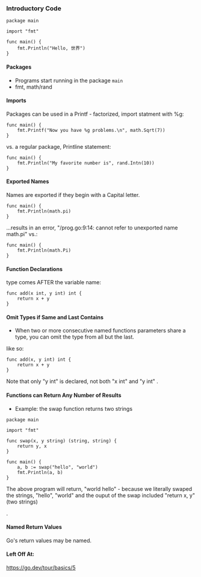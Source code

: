 
### Introductory Code

```
package main

import "fmt"

func main() {
	fmt.Println("Hello, 世界")
}
```
#### Packages

* Programs start running in the package ```main```
* fmt, math/rand

####  Imports

Packages can be used in a Printf - factorized, import statment with %g:

```
func main() {
	fmt.Printf("Now you have %g problems.\n", math.Sqrt(7))
}
```
vs. a regular package, Printline statement:

```
func main() {
	fmt.Println("My favorite number is", rand.Intn(10))
}
```

#### Exported Names

Names are exported if they begin with a Capital letter.

```
func main() {
	fmt.Println(math.pi)
}
```
...results in an error, "/prog.go:9:14: cannot refer to unexported name math.pi" vs.:

```
func main() {
	fmt.Println(math.Pi)
}
```

#### Function Declarations

type comes AFTER the variable name:

```
func add(x int, y int) int {
	return x + y
}
```

#### Omit Types if Same and Last Contains

* When two or more consecutive named functions parameters share a type, you can omit the type from all but the last.

like so:

```
func add(x, y int) int {
	return x + y
}
```

Note that only "y int" is declared, not both "x int" and "y int" .


#### Functions can Return Any Number of Results

* Example: the swap function returns two strings

```
package main

import "fmt"

func swap(x, y string) (string, string) {
	return y, x
}

func main() {
	a, b := swap("hello", "world")
	fmt.Println(a, b)
}

```

The above program will return, "world hello" - because we literally swaped the strings, "hello", "world" and the ouput of the swap included "return x, y" (two strings)

.

#### Named Return Values

Go's return values may be named.


#### Left Off At:




https://go.dev/tour/basics/5



